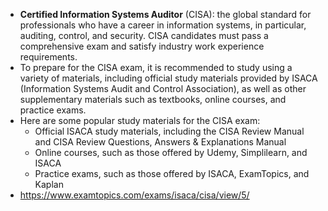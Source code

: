 - **Certified Information Systems Auditor** (CISA): the global standard for professionals who have a career in information systems, in particular, auditing, control, and security. CISA candidates must pass a comprehensive exam and satisfy industry work experience requirements.
- To prepare for the CISA exam, it is recommended to study using a variety of materials, including official study materials provided by ISACA (Information Systems Audit and Control Association), as well as other supplementary materials such as textbooks, online courses, and practice exams.
- Here are some popular study materials for the CISA exam:
	- Official ISACA study materials, including the CISA Review Manual and CISA Review Questions, Answers & Explanations Manual
	- Online courses, such as those offered by Udemy, Simplilearn, and ISACA
	- Practice exams, such as those offered by ISACA, ExamTopics, and Kaplan
- https://www.examtopics.com/exams/isaca/cisa/view/5/